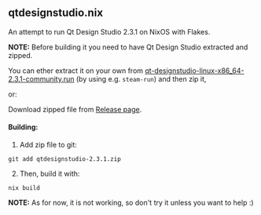 ## qtdesignstudio.nix

An attempt to run Qt Design Studio 2.3.1 on NixOS with Flakes.

**NOTE:** Before building it you need to have Qt Design Studio extracted and zipped. 

You can ether extract it on your own from
[qt-designstudio-linux-x86_64-2.3.1-community.run](https://download.qt.io/official_releases/qtdesignstudio/2.3.1/qt-designstudio-linux-x86_64-2.3.1-community.run) (by using e.g. `steam-run`)
and then zip it,

or:

Download zipped file from [Release page](https://github.com/satk0/qtdesignstudio.nix/releases/tag/0.0.1). 

#### Building:

1. Add zip file to git:

`git add qtdesignstudio-2.3.1.zip`

2. Then, build it with:

`nix build`

**NOTE:** As for now, it is not working, so don't try it unless you want to help :)
